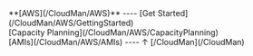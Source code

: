<div class='linkbox'>
**[AWS](/CloudMan/AWS)**
----
[Get Started](/CloudMan/AWS/GettingStarted)<br />
[Capacity Planning](/CloudMan/AWS/CapacityPlanning)<br />
[AMIs](/CloudMan/AWS/AMIs)
----
&uarr; [/CloudMan](/CloudMan)<br />
</div>
